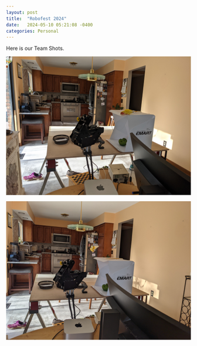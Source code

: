 ```yaml
---
layout: post
title:  "Robofest 2024"
date:   2024-05-10 05:21:08 -0400
categories: Personal
---
```

Here is our Team Shots.

![Team Tweety Helping Out With the Robotic Workcell Setup](/images/Team-Tweety-1.jpg)

![Team Tweety Helping Give Wings to Ideas!](/images/Team-Tweety-Flight.jpg)
